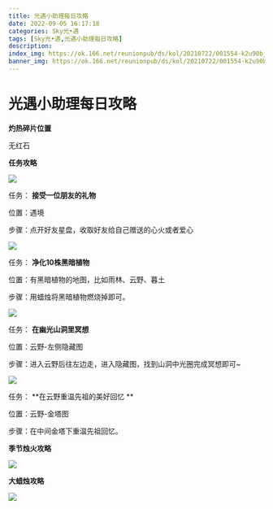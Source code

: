 ```yaml
---
title: 光遇小助理每日攻略
date: 2022-09-05 16:17:18
categories: Sky光•遇
tags: [Sky光•遇,光遇小助理每日攻略]
description: 
index_img: https://ok.166.net/reunionpub/ds/kol/20210722/001554-k2u90bj7ay.png?imageView&thumbnail=600x0&type=jpg
banner_img: https://ok.166.net/reunionpub/ds/kol/20210722/001554-k2u90bj7ay.png?imageView&thumbnail=600x0&type=jpg
---
```

# 光遇小助理每日攻略
**灼热碎片位置**

无红石

  

 **任务攻略**

![](https://img.166.net/reunionpub/ds/kol/20220822/000700-kzfbco6mhi.png)

任务： **接受一位朋友的礼物**

位置：遇境

步骤：点开好友星盘，收取好友给自己赠送的心火或者爱心

![](https://img.166.net/reunionpub/ds/kol/20220821/013236-34iuhctbzg.png)

任务： **净化10株黑暗植物**

位置：有黑暗植物的地图，比如雨林、云野、暮土

步骤：用蜡烛将黑暗植物燃烧掉即可。

  

![](https://img.166.net/reunionpub/ds/kol/20220831/001435-fja73ihtgu.png)

任务： **在幽光山洞里冥想**

位置：云野-左侧隐藏图

步骤：进入云野后往左边走，进入隐藏图，找到山洞中光圈完成冥想即可~

![](https://img.166.net/reunionpub/ds/kol/20220905/001422-rlzypg2c56.png)

任务： **在云野重温先祖的美好回忆  **

位置：云野-金塔图

步骤：在中间金塔下重温先祖回忆。

  

 **季节烛火攻略**

![](https://img.166.net/reunionpub/ds/kol/20220905/001354-rfeoc0i1ha.png)

  

 **大蜡烛攻略**

![](https://img.166.net/reunionpub/ds/kol/20220822/000430-he471spvfn.png)

  


